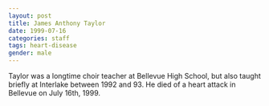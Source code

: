 ```yaml
---
layout: post
title: James Anthony Taylor
date: 1999-07-16
categories: staff
tags: heart-disease
gender: male
---
```

Taylor was a longtime choir teacher at Bellevue High School, but also taught briefly at Interlake between 1992 and 93. He died of a heart attack in Bellevue on July 16th, 1999.
